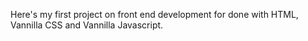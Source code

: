 Here's my first project on front end development for done with HTML, Vannilla CSS and Vannilla Javascript.
